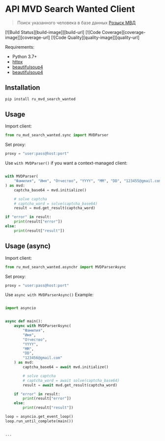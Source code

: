 
# API MVD Search Wanted Client

> Поиск указанного человека в базе данных [Розыск МВД](https://xn--b1aew.xn--p1ai/wanted)

[![Build Status][build-image]][build-url]
[![Code Coverage][coverage-image]][coverage-url]
[![Code Quality][quality-image]][quality-url]


Requirements:

-   Python 3.7+
-   [httpx](https://pypi.org/project/httpx/)
-   [beautifulsoup4](https://pypi.org/project/beautifulsoup4/)
-   [beautifulsoup4](https://pypi.org/project/fake-useragent/)

## Installation

```sh
pip install ru_mvd_search_wanted
```


## Usage

Import client:

```python
from ru_mvd_search_wanted.sync import MVDParser
```

Set proxy:

```python
proxy = "user:pass@host:port"
```

Use `with MVDParser()` if you want a context-managed client:

```python

with MVDParser(
    "Фамилия", "Имя", "Отчество", "YYYY", "MM", "DD", "123455@gmail.com"
) as mvd:
    captcha_base64 = mvd.initialize()

    # solve captcha
    # captcha_word = solve(captcha_base64)
    result = mvd.get_result(captcha_word)

if "error" in result:
    print(result["error"])
else:
    print(result["result"])

```

## Usage  (async)

Import client:

```python
from ru_mvd_search_wanted.asynchr import MVDParserAsync
```

Set proxy:

```python
proxy = "user:pass@host:port"
```

Use `async with MVDParserAsync()` Example:

```python

import asyncio


async def main():
    async with MVDParserAsync(
        "Фамилия",
        "Имя",
        "Отчество",
        "YYYY",
        "MM",
        "DD",
        "123456@gmail.com"
    ) as mvd:
        captcha_base64 = await mvd.initialize()

        # solve captcha
        # captcha_word = await solve(captcha_base64)
        result = await mvd.get_result(captcha_word)

    if "error" in result:
        print(result["error"])
    else:
        print(result["result"])

loop = asyncio.get_event_loop()
loop.run_until_complete(main())


...